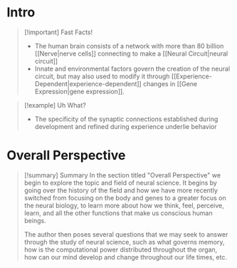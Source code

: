 
# Intro

>[!important] Fast Facts!
>- The human brain consists of a network with more than 80 billion [[Nerve|nerve cells]] connecting to make a [[Neural Circuit|neural circuit]] 
>- Innate and environmental factors govern the creation of the neural circuit, but may also used to modify it through [[Experience-Dependent|experience-dependent]] changes in [[Gene Expression|gene expression]]. 

>[!example] Uh What?
>- The specificity of the synaptic connections established
during development and refined during experience underlie behavior

# Overall Perspective
>[!summary] Summary
>In the section titled "Overall Perspective" we begin to explore the topic and field of neural science. It begins by going over the history of the field and how we have more recently switched from focusing on the body and genes to a greater focus on the neural biology, to learn more about how we think, feel, perceive, learn, and all the other functions that make us conscious human beings.
>
>The author then poses several questions that we may seek to answer through the study of neural science, such as what governs memory, how is the computational power distributed throughout the organ, how can our mind develop and change throughout our life times, etc.





